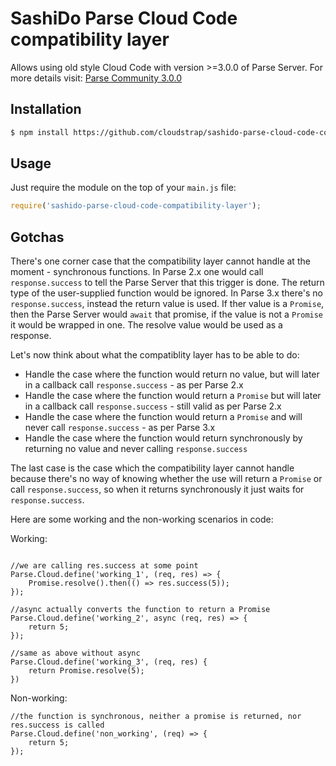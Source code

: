 # SashiDo Parse Cloud Code compatibility layer

Allows using old style Cloud Code with version >=3.0.0 of Parse Server. For more details visit: [Parse Community 3.0.0](https://github.com/parse-community/parse-server/blob/master/3.0.0.md)

## Installation

```bash
$ npm install https://github.com/cloudstrap/sashido-parse-cloud-code-compatibility-layer
```

## Usage

Just require the module on the top of your `main.js` file:

```js
require('sashido-parse-cloud-code-compatibility-layer');
```

## Gotchas

There's one corner case that the compatibility layer cannot handle at the moment - synchronous functions. In Parse 2.x one would call `response.success` to tell the Parse Server that this trigger is done. The return type of the user-supplied function would be ignored. In Parse 3.x there's no `response.success`, instead the return value is used. If ther value is a `Promise`, then the Parse Server would `await` that promise, if the value is not a `Promise` it would be wrapped in one. The resolve value would be used as a response.

Let's now think about what the compatiblity layer has to be able to do:

-   Handle the case where the function would return no value, but will later in a callback call `response.success` - as per Parse 2.x
-   Handle the case where the function would return a `Promise` but will later in a callback call `response.success` - still valid as per Parse 2.x
-   Handle the case where the function would return a `Promise` and will never call `response.success` - as per Parse 3.x
-   Handle the case where the function would return synchronously by returning no value and never calling `response.success`

The last case is the case which the compatibility layer cannot handle because there's no way of knowing whether the use will return a `Promise` or call `response.success`, so when it returns synchronously it just waits for `response.success`.

Here are some working and the non-working scenarios in code:

Working:

```

//we are calling res.success at some point
Parse.Cloud.define('working_1', (req, res) => {
    Promise.resolve().then(() => res.success(5));
});

//async actually converts the function to return a Promise
Parse.Cloud.define('working_2', async (req, res) => {
    return 5;
});

//same as above without async
Parse.Cloud.define('working_3', (req, res) {
    return Promise.resolve(5);
})
```

Non-working:

```
//the function is synchronous, neither a promise is returned, nor res.success is called
Parse.Cloud.define('non_working', (req) => {
    return 5;
});
```
